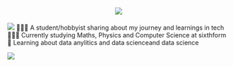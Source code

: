 <!-- [About me section](https://readme-typing-svg.herokuapp.com/demo/)-->
<h1 align="center" style="color: white;">
    <img src="https://readme-typing-svg.herokuapp.com?font=Fira+Code&size=25&pause=1000&color=F7F7F7&center=true&random=false&width=435&lines=Hi+There!+%F0%9F%91%8B;I'm+Rudra+Patel" />
</h1>

<!-- About me section-->
<img src="https://readme-typing-svg.herokuapp.com?font=Fira+Code&pause=1000&color=F7F7F7&repeat=false&random=false&width=435&height=27&lines=About+Me"/>
👩🏻‍💻 A student/hobbyist sharing about my journey and learnings in tech <br/>
👩🏻‍🎓 Currently studying Maths, Physics and Computer Science at sixthform <br/>
🧠 Learning about data anylitics and data scienceand data science <br/>

![](https://github-readme-stats.vercel.app/api?username=rudrapatel08&theme=dark&hide_border=false&include_all_commits=true&count_private=true)<br/>
<!--
**rudrapatel08/rudrapatel08** is a ✨ _special_ ✨ repository because its `README.md` (this file) appears on your GitHub profile.

Here are some ideas to get you started:

- 🔭 I’m currently working on ...
- 🌱 I’m currently learning ...
- 👯 I’m looking to collaborate on ...
- 🤔 I’m looking for help with ...
- 💬 Ask me about ...
- 📫 How to reach me: ...
- 😄 Pronouns: ...
- ⚡ Fun fact: ...
-->
